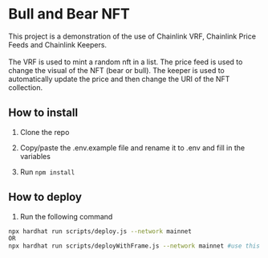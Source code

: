 # Bull and Bear NFT 

This project is a demonstration of the use of Chainlink VRF, Chainlink Price Feeds and Chainlink Keepers.
<br>
<br>
The VRF is used to mint a random nft in a list. The price feed is used to change the visual of the NFT (bear or bull).
The keeper is used to automatically update the price and then change the URI of the NFT collection.


## How to install

1. Clone the repo


2. Copy/paste the .env.example file and rename it to .env and fill in the variables


3. Run `npm install`


## How to deploy

1. Run the following command 
```bash
npx hardhat run scripts/deploy.js --network mainnet 
OR
npx hardhat run scripts/deployWithFrame.js --network mainnet #use this command to deploy with frame and a hardware wallet
```